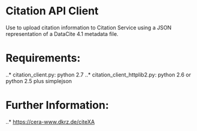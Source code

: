 # Citation API Client

Use to upload citation information to Citation Service using a JSON representation of a DataCite 4.1 metadata file.

# Requirements:
..* citation_client.py: python 2.7
..* citation_client_httplib2.py: python 2.6 or python 2.5 plus simplejson

# Further Information:
..* https://cera-www.dkrz.de/citeXA

